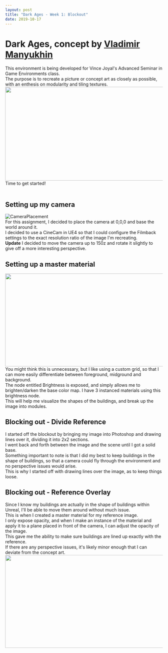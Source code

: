```yaml
---
layout: post
title: "Dark Ages - Week 1: Blockout"
date: 2019-10-17
---
```


Dark Ages, concept by [Vladimir Manyukhin](https://www.artstation.com/artwork/5yKeO)
===============

This environment is being developed for Vince Joyal's Advanced Seminar in Game Environments class.<br/>
The purpose is to recreate a picture or concept art as closely as possible, with an enthesis on modularity and tiling textures.<br/>
<img src="https://cdnb.artstation.com/p/assets/images/images/011/268/535/large/vladimir-manyukhin-dark-ages.jpg?1528716831" width="546" height="300" /><br/>
Time to get started!<br/>
<br/>

## Setting up my camera
![CameraPlacement](https://i.imgur.com/YDLKYX7.png)<br/>
For this assignment, I decided to place the camera at 0,0,0 and base the world around it.<br/>
I decided to use a CineCam in UE4 so that I could configure the Filmback settings to the exact resolution ratio of the image I'm recreating.<br/>
**Update** I decided to move the camera up to 150z and rotate it slightly to give off a more interesting perspective.<br/> 

## Setting up a master material
<img src="https://i.imgur.com/9oMryIk.png" width="527" height="297" /><br/>
You might think this is unnecessary, but I like using a custom grid, so that I can more easily differentiate between foreground, midground and background.<br/>
The node entitled Brightness is exposed, and simply allows me to brighten/darken the base color map. I have 3 instanced materials using this brightness node.<br/>
This will help me visualize the shapes of the buildings, and break up the image into modules.<br/>

## Blocking out - Divide Reference
I started off the blockout by bringing my image into Photoshop and drawing lines over it, dividing it into 2x2 sections.<br/>
I went back and forth between the image and the scene until I got a solid base. <br/>
Something important to note is that I did my best to keep buildings in the shape of buildings, so that a camera could fly through the environment and no perspective issues would arise.<br/>
This is why I started off with drawing lines over the image, as to keep things loose.<br/>

## Blocking out - Reference Overlay
Since I know my buildings are actually in the shape of buildings within Unreal, I'll be able to move them around without much issue.<br/>
This is when I created a master material for my reference image.<br/>
I only expose opacity, and when I make an instance of the material and apply it to a plane placed in front of the camera, I can adjust the opacity of the image.<br/>
This gave me the ability to make sure buildings are lined up exactly with the reference.<br/>
If there are any perspective issues, it's likely minor enough that I can deviate from the concept art.<br/>
<img src="https://i.imgur.com/viJ0z1U.png" width="527" height="297" /><br/>